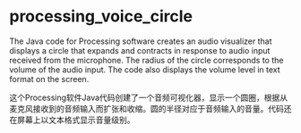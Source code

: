 # processing_voice_circle
The  Java code for Processing software creates an audio visualizer that displays a circle that expands and contracts in response to audio input received from the microphone. The radius of the circle corresponds to the volume of the audio input. The code also displays the volume level in text format on the screen.

这个Processing软件Java代码创建了一个音频可视化器，显示一个圆圈，根据从麦克风接收到的音频输入而扩张和收缩。圆的半径对应于音频输入的音量。代码还在屏幕上以文本格式显示音量级别。

